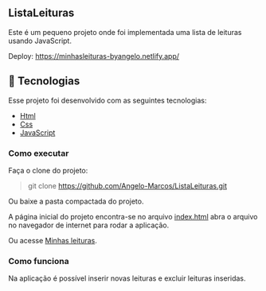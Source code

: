 ## ListaLeituras

Este é um pequeno projeto onde foi implementada uma lista de leituras usando JavaScript.

Deploy: https://minhasleituras-byangelo.netlify.app/

## 🧪 Tecnologias

Esse projeto foi desenvolvido com as seguintes tecnologias:

- [Html](https://developer.mozilla.org/pt-BR/docs/Web/HTML)
- [Css](https://developer.mozilla.org/pt-BR/docs/Web/CSS)
- [JavaScript](https://developer.mozilla.org/pt-BR/docs/Web/JavaScript)

### Como executar

Faça o clone do projeto:
> git clone https://github.com/Angelo-Marcos/ListaLeituras.git

Ou baixe a pasta compactada do projeto.

A página inicial do projeto encontra-se no arquivo [index.html](https://github.com/Angelo-Marcos/ListaLeituras/blob/master/index.html "Página inicial") abra o arquivo no navegador de internet para rodar a aplicação.

Ou acesse [Minhas leituras](https://minhasleituras-byangelo.netlify.app/ "Minhas leituras").

### Como funciona

Na aplicação é possível inserir novas leituras e excluir leituras inseridas.
